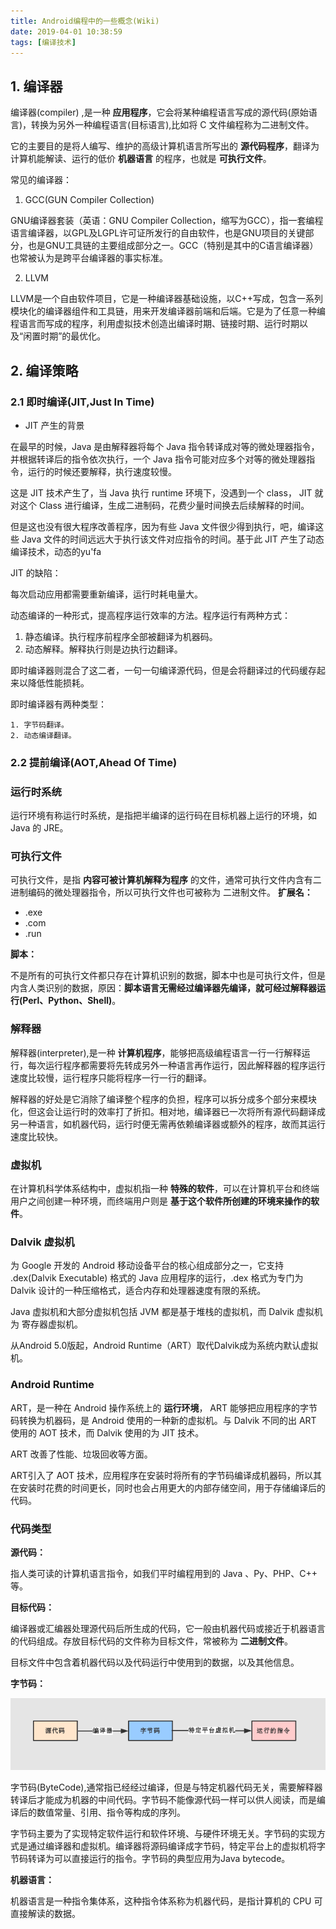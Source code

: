 ```yaml
---
title: Android编程中的一些概念(Wiki)
date: 2019-04-01 10:38:59
tags: [编译技术]
---
```



## 1. 编译器

编译器(compiler) ,是一种 **应用程序**，它会将某种编程语言写成的源代码(原始语言)，转换为另外一种编程语言(目标语言),比如将 C 文件编程称为二进制文件。

它的主要目的是将人编写、维护的高级计算机语言所写出的 **源代码程序**，翻译为计算机能解读、运行的低价 **机器语言** 的程序，也就是 **可执行文件**。

<!-- more -->

常见的编译器：

1. GCC(GUN Compiler Collection)

GNU编译器套装（英语：GNU Compiler Collection，缩写为GCC），指一套编程语言编译器，以GPL及LGPL许可证所发行的自由软件，也是GNU项目的关键部分，也是GNU工具链的主要组成部分之一。GCC（特别是其中的C语言编译器）也常被认为是跨平台编译器的事实标准。

2. LLVM

LLVM是一个自由软件项目，它是一种编译器基础设施，以C++写成，包含一系列模块化的编译器组件和工具链，用来开发编译器前端和后端。它是为了任意一种编程语言而写成的程序，利用虚拟技术创造出编译时期、链接时期、运行时期以及“闲置时期”的最优化。

## 2. 编译策略

### 2.1 即时编译(JIT,Just In Time)

* JIT 产生的背景

在最早的时候，Java 是由解释器将每个 Java 指令转译成对等的微处理器指令，并根据转译后的指令依次执行，一个 Java 指令可能对应多个对等的微处理器指令，运行的时候还要解释，执行速度较慢。

这是 JIT 技术产生了，当 Java 执行 runtime 环境下，没遇到一个 class， JIT 就对这个 Class 进行编译，生成二进制码，花费少量时间换去后续解释的时间。

但是这也没有很大程序改善程序，因为有些 Java 文件很少得到执行，吧，编译这些 Java 文件的时间远远大于执行该文件对应指令的时间。基于此 JIT 产生了动态编译技术，动态的yu'fa

JIT 的缺陷：

每次启动应用都需要重新编译，运行时耗电量大。



动态编译的一种形式，提高程序运行效率的方法。程序运行有两种方式：

1. 静态编译。执行程序前程序全部被翻译为机器码。
2. 动态解释。解释执行则是边执行边翻译。


即时编译器则混合了这二者，一句一句编译源代码，但是会将翻译过的代码缓存起来以降低性能损耗。

即时编译器有两种类型：

    1. 字节码翻译。
    2. 动态编译翻译。


### 2.2 提前编译(AOT,Ahead Of Time)




### 运行时系统

运行环境有称运行时系统，是指把半编译的运行码在目标机器上运行的环境，如 Java
 的 JRE。

 ### 可执行文件

 可执行文件，是指 **内容可被计算机解释为程序** 的文件，通常可执行文件内含有二进制编码的微处理器指令，所以可执行文件也可被称为 二进制文件。
 **扩展名：**

 * .exe
 * .com
 * .run
  
  **脚本：**

  不是所有的可执行文件都只存在计算机识别的数据，脚本中也是可执行文件，但是内含人类识别的数据，原因：**脚本语言无需经过编译器先编译，就可经过解释器运行(Perl、Python、Shell)**。


### 解释器

解释器(interpreter),是一种 **计算机程序**，能够把高级编程语言一行一行解释运行，每次运行程序都需要将先转成另外一种语言再作运行，因此解释器的程序运行速度比较慢，运行程序只能将程序一行一行的翻译。

解释器的好处是它消除了编译整个程序的负担，程序可以拆分成多个部分来模块化，但这会让运行时的效率打了折扣。相对地，编译器已一次将所有源代码翻译成另一种语言，如机器代码，运行时便无需再依赖编译器或额外的程序，故而其运行速度比较快。

### 虚拟机


在计算机科学体系结构中，虚拟机指一种 **特殊的软件**，可以在计算机平台和终端用户之间创建一种环境，而终端用户则是 **基于这个软件所创建的环境来操作的软件**。


### Dalvik 虚拟机

为 Google 开发的 Android 移动设备平台的核心组成部分之一，它支持 .dex(Dalvik Executable) 格式的 Java 应用程序的运行，.dex 格式为专门为 Dalvik 设计的一种压缩格式，适合内存和处理器速度有限的系统。

Java 虚拟机和大部分虚拟机包括 JVM 都是基于堆栈的虚拟机，而 Dalvik 虚拟机为 寄存器虚拟机。

从Android 5.0版起，Android Runtime（ART）取代Dalvik成为系统内默认虚拟机。

### Android Runtime

ART，是一种在 Android 操作系统上的 **运行环境**， ART 能够把应用程序的字节码转换为机器码，是 Android 使用的一种新的虚拟机。与 Dalvik 不同的出 ART 使用的 AOT 技术，而 Dalvik 使用的为 JIT 技术。

ART 改善了性能、垃圾回收等方面。

ART引入了 AOT 技术，应用程序在安装时将所有的字节码编译成机器码，所以其在安装时花费的时间更长，同时也会占用更大的内部存储空间，用于存储编译后的代码。


### 代码类型

**源代码：**

指人类可读的计算机语言指令，如我们平时编程用到的 Java 、Py、PHP、C++ 等。

**目标代码：**

编译器或汇编器处理源代码后所生成的代码，它一般由机器代码或接近于机器语言的代码组成。存放目标代码的文件称为目标文件，常被称为 **二进制文件**。

目标文件中包含着机器代码以及代码运行中使用到的数据，以及其他信息。


**字节码：**


![字节码](/images/2019_04_02_2.jpg)

字节码(ByteCode),通常指已经经过编译，但是与特定机器代码无关，需要解释器转译后才能成为机器的中间代码。字节码不能像源代码一样可以供人阅读，而是编译后的数值常量、引用、指令等构成的序列。

字节码主要为了实现特定软件运行和软件环境、与硬件环境无关。字节码的实现方式是通过编译器和虚拟机。编译器将源码编译成字节码，特定平台上的虚拟机将字节码转译为可以直接运行的指令。字节码的典型应用为Java bytecode。


**机器语言：**

机器语言是一种指令集体系，这种指令体系称为机器代码，是指计算机的 CPU 可直接解读的数据。
